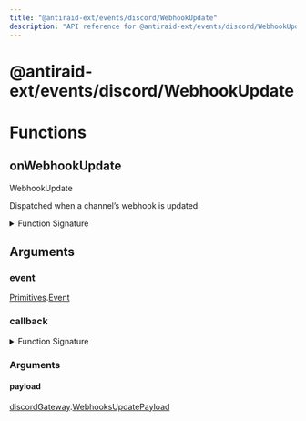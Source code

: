 ```yaml
---
title: "@antiraid-ext/events/discord/WebhookUpdate"
description: "API reference for @antiraid-ext/events/discord/WebhookUpdate"
---
```


<div id="@antiraid-ext/events/discord/WebhookUpdate"></div>

# @antiraid-ext/events/discord/WebhookUpdate

<div id="Functions"></div>

# Functions

<div id="onWebhookUpdate"></div>

## onWebhookUpdate

WebhookUpdate



Dispatched when a channel’s webhook is updated.

<details>
<summary>Function Signature</summary>

```luau
--- WebhookUpdate
---
--- Dispatched when a channel’s webhook is updated.
function onWebhookUpdate(event: Primitives.Event, callback: (payload: discordGateway.WebhooksUpdatePayload) -> ()) end
```

</details>

<div id="Arguments"></div>

## Arguments

<div id="event"></div>

### event

[Primitives](#module.Primitives).[Event](#Event)



<div id="callback"></div>

### callback

<details>
<summary>Function Signature</summary>

```luau
callback: (payload: discordGateway.WebhooksUpdatePayload) -> ()
```

</details>

<div id="Arguments"></div>

### Arguments

<div id="payload"></div>

#### payload

[discordGateway](#module.discordGateway).[WebhooksUpdatePayload](#WebhooksUpdatePayload)



